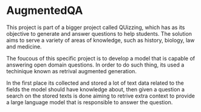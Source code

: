 # AugmentedQA

This project is part of a bigger project called QUizzing, which has as its objective to generate and answer questions to help students. The solution aims to serve a variety of areas of knowledge, such as history, biology, law and medicine. 

The foucous of this specific project is to develop a model that is capable of answering open domain questions. In order to do such thing, its used a techinique known as retrival augmented
generation.

In the first place its collected and stored a lot of text data related to the fields the model should have knowledge about, then given a question a search on the stored texts is done aiming
to retrive extra context to provide a large language model that is responsible to answer the question. 

